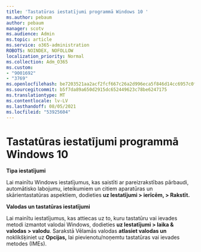 ```yaml
---
title: 'Tastatūras iestatījumi programmā Windows 10 '
ms.author: pebaum
author: pebaum
manager: scotv
ms.audience: Admin
ms.topic: article
ms.service: o365-administration
ROBOTS: NOINDEX, NOFOLLOW
localization_priority: Normal
ms.collection: Adm_O365
ms.custom:
- "9001692"
- "3769"
ms.openlocfilehash: be7203521aa2acf2fcf667c26a2d996eca5f846d14cc6957c0fde6b82d887aa8
ms.sourcegitcommit: b5f7da89a650d2915dc652449623c78be6247175
ms.translationtype: MT
ms.contentlocale: lv-LV
ms.lasthandoff: 08/05/2021
ms.locfileid: "53925604"
---
```

# <a name="keyboard-settings-in-windows-10"></a>Tastatūras iestatījumi programmā Windows 10

**Tipa iestatījumi**

Lai mainītu Windows iestatījumus, kas saistīti ar pareizrakstības pārbaudi, automātisko labojumu, ieteikumiem un citiem aparatūras un skārientastatūras aspektiem, dodieties **uz Iestatījumi > ierīcēm, > Rakstīt.** 

**Valodas un tastatūras iestatījumi**

Lai mainītu iestatījumus, kas attiecas uz to, kuru tastatūru vai ievades metodi izmantot valodai Windows, dodieties **uz Iestatījumi > laika & valodas > valodu**. Sarakstā Vēlamās valodas **atlasiet valodas un** noklikšķiniet uz **Opcijas,** lai pievienotu/noņemtu tastatūras vai ievades metodes (IMEs).
